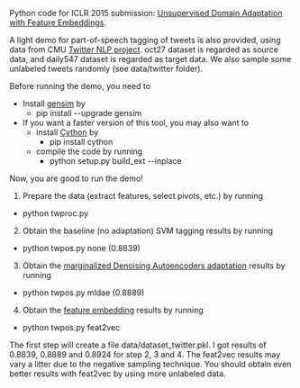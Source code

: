 Python code for ICLR 2015 submission: [Unsupervised Domain Adaptation with Feature Embeddings](http://arxiv.org/pdf/1412.4385v1.pdf).

A light demo for part-of-speech tagging of tweets is also provided, using data from CMU [Twitter NLP project](https://github.com/brendano/ark-tweet-nlp/). oct27 dataset is regarded as source data, and daily547 dataset is regarded as target data. We also sample some unlabeled tweets randomly (see data/twitter folder).

Before running the demo, you need to 

* Install [gensim](https://github.com/piskvorky/gensim) by 
  * pip install --upgrade gensim 
* If you want a faster version of this tool, you may also want to 
  * install [Cython](http://cython.org/) by
    * pip install cython 
  * compile the code by running 
    * python setup.py build_ext --inplace


Now, you are good to run the demo!

1. Prepare the data (extract features, select pivots, etc.) by running
  * python twproc.py
2. Obtain the baseline (no adaptation) SVM tagging results by running
  * python twpos.py none (0.8839)
3. Obtain the [marginalized Denoising Autoencoders adaptation](http://www.cc.gatech.edu/~yyang319/download/yang-acl-2014.pdf) results by running
  * python twpos.py mldae (0.8889)
4. Obtain the [feature embedding](http://arxiv.org/pdf/1412.4385v1.pdf) results by running
  * python twpos.py feat2vec
  
  
The first step will create a file data/dataset_twitter.pkl. I got results of 0.8839, 0.8889 and 0.8924 for step 2, 3 and 4. The feat2vec results may vary a litter due to the negative sampling technique. You should obtain even better results with feat2vec by using more unlabeled data.
